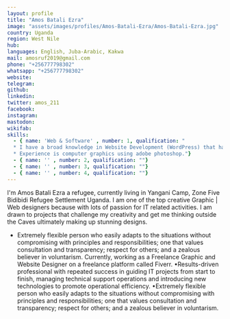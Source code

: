 ```yaml
---
layout: profile
title: "Amos Batali Ezra"
image: "assets/images/profiles/Amos-Batali-Ezra/Amos-Batali-Ezra.jpg"
country: Uganda
region: West Nile
hub: 
languages: English, Juba-Arabic, Kakwa
mail: amosruf2019@gmail.com
phone: "+256777798302"
whatsapp: "+256777798302"
website: 
telegram: 
github: 
linkedin: 
twitter: amos_211
facebook: 
instagram: 
mastodon: 
wikifab: 
skills:
  - { name: 'Web & Software' , number: 1, qualification: "
  * I have a broad knowledge in Website Development (WordPress) that has propelled me to handle over 5 projects in a month for clients all over from Nigeria, Kenya, Tanzania Uganda and South Sudan so forth.\n
  * Experience is computer graphics using adobe photoshop."}
  - { name: '' , number: 2, qualification: ""}
  - { name: '' , number: 3, qualification: ""}
  - { name: '' , number: 4, qualification: ""}
---
```

I'm Amos Batali Ezra a refugee, currently living in Yangani Camp, Zone Five Bidibidi Refugee Settlement Uganda. I am one of the top creative Graphic | Web designers because with lots of passion for IT related activities. I am drawn to projects that challenge my creativity and get me thinking outside the Caves ultimately making up stunning designs.
- Extremely flexible person who easily adapts to the situations without compromising with principles and responsibilities; one that values consultation and transparency; respect for others; and a zealous believer in voluntarism.
Currently, working as a Freelance Graphic and Website Designer on a freelance platform called Fiverr.
•Results-driven professional with repeated success in guiding IT projects from start to finish, managing technical support operations and introducing new technologies to promote operational efficiency.
•Extremely flexible person who easily adapts to the situations without compromising with principles and responsibilities; one that values consultation and transparency; respect for others; and a zealous believer in voluntarism.
